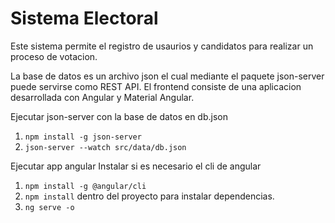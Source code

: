 # Sistema Electoral

Este sistema permite el registro de usaurios y candidatos para realizar un proceso de votacion. 

La base de datos es un archivo json el cual mediante el paquete json-server puede servirse como REST API.
El frontend consiste de una aplicacion desarrollada con Angular y Material Angular.

Ejecutar json-server con la base de datos en db.json
1. `npm install -g json-server`
2. `json-server --watch src/data/db.json`

Ejecutar app angular
Instalar si es necesario el cli de angular 
1. `npm install -g @angular/cli`
2. `npm install` dentro del proyecto para instalar dependencias.
3. `ng serve -o`
